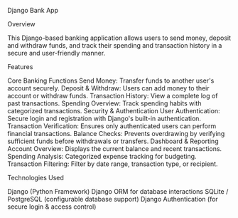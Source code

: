 Django Bank App

Overview

This Django-based banking application allows users to send money, deposit and withdraw funds, and track their spending and transaction history in a secure and user-friendly manner.

Features

Core Banking Functions
Send Money: Transfer funds to another user's account securely.
Deposit & Withdraw: Users can add money to their account or withdraw funds.
Transaction History: View a complete log of past transactions.
Spending Overview: Track spending habits with categorized transactions.
Security & Authentication
User Authentication: Secure login and registration with Django's built-in authentication.
Transaction Verification: Ensures only authenticated users can perform financial transactions.
Balance Checks: Prevents overdrawing by verifying sufficient funds before withdrawals or transfers.
Dashboard & Reporting
Account Overview: Displays the current balance and recent transactions.
Spending Analysis: Categorized expense tracking for budgeting.
Transaction Filtering: Filter by date range, transaction type, or recipient.

Technologies Used

Django (Python Framework)
Django ORM for database interactions
SQLite / PostgreSQL (configurable database support)
Django Authentication (for secure login & access control)
